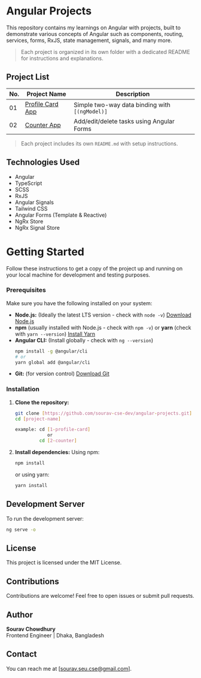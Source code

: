 # Angular Projects

This repository contains my learnings on Angular with projects, built to demonstrate various concepts of Angular such as components, routing, services, forms, RxJS, state management, signals, and many more.

> Each project is organized in its own folder with a dedicated README for instructions and explanations.


## Project List

| No. | Project Name                              | Description |
|-----|-------------------------------------------|-------------|
| 01  | [Profile Card App](./1-profile-card)      | Simple two-way data binding with `[(ngModel)]` |
| 02  | [Counter App](./2-counter/)               | Add/edit/delete tasks using Angular Forms |

> Each project includes its own `README.md` with setup instructions.


## Technologies Used

- Angular
- TypeScript
- SCSS
- RxJS
- Angular Signals
- Tailwind CSS
- Angular Forms (Template & Reactive)
- NgRx Store
- NgRx Signal Store


# Getting Started

Follow these instructions to get a copy of the project up and running on your local machine for development and testing purposes.

### Prerequisites

Make sure you have the following installed on your system:

- **Node.js:** (Ideally the latest LTS version - check with `node -v`) [Download Node.js](https://nodejs.org/)
- **npm** (usually installed with Node.js - check with `npm -v`) or **yarn** (check with `yarn --version`) [Install Yarn](https://yarnpkg.com/getting-started)
- **Angular CLI:** (Install globally - check with `ng --version`)
  ```bash
  npm install -g @angular/cli
  # or
  yarn global add @angular/cli
  ```
- **Git:** (for version control) [Download Git](https://git-scm.com/)

### Installation

1.  **Clone the repository:**

    ```bash
    git clone [https://github.com/sourav-cse-dev/angular-projects.git]
    cd [project-name]
    
    example: cd [1-profile-card] 
                or 
             cd [2-counter] 
    ```

2.  **Install dependencies:**
    Using npm:
    ```bash
    npm install
    ```
    or using yarn:
    ```bash
    yarn install
    ```

## Development Server

To run the development server:

```bash
ng serve -o
```

## License

This project is licensed under the MIT License.

## Contributions

Contributions are welcome! Feel free to open issues or submit pull requests.

## Author

**Sourav Chowdhury**  
Frontend Engineer | Dhaka, Bangladesh

## Contact

You can reach me at [sourav.seu.cse@gmail.com].